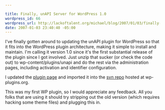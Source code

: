 ```yaml
--- 

title: Finally, unAPI Server for WordPress 1.0
wordpress_id: 66
wordpress_url: http://lackoftalent.org/michael/blog/2007/01/03/finally-unapi-server-for-wordpress-10/
date: 2007-01-03 23:40:40 -05:00
---
```

I've finally gotten around to updating the unAPI plugin for WordPress so that it fits into the WordPress plugin architecture, making it simple to install and maintain. I'm calling it version 1.0 since it's the first substantial release of the plugin since I got involved.  Just unzip that sucker (or check the code out) to wp-content/plugins/unapi and do the rest via the administration pages, including activation and identifier configuration.

I updated the <a target="_blank" href="http://www.lackoftalent.org/michael/blog/unapi-wordpress-plug-in/">plugin page</a> and imported it into the <a target="_blank" href="http://svn.wp-plugins.org/unapi/trunk/">svn repo</a> hosted at wp-plugins.org.

This was my first WP plugin, so I would appreciate any feedback.  All you folks that are using it should try stripping out the old version (which requires hacking some theme files) and plugging this in.
